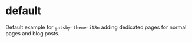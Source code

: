# default

Default example for `gatsby-theme-i18n` adding dedicated pages for normal pages and blog posts.

